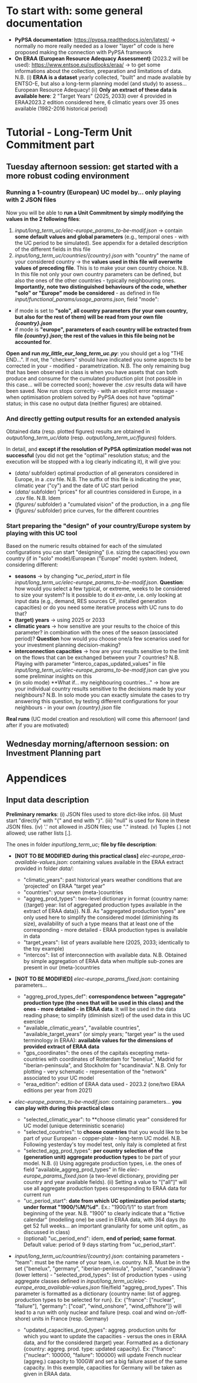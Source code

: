 # To start with: some general documentation

* **PyPSA documentation**: https://pypsa.readthedocs.io/en/latest/ -> normally no more really needed as a lower "layer" of code is here proposed making the connection with PyPSA framework 
* **On ERAA (European Resource Adequacy Assessment)** (2023.2 will be used): https://www.entsoe.eu/outlooks/eraa/ -> to get some informations about the collection, preparation and limitations of data. N.B. (i) **ERAA is a dataset** yearly collected, "built" and made available by ENTSO-E, but also a long-term planning model (and study) to assess... European Resource Adequacy! (ii) **Only an extract of these data is available here**: 2 "Target Years" (2025, 2033) over 4 provided in ERAA2023.2 edition considered here, 6 climatic years over 35 ones available (1982-2016 historical period)

# Tutorial - Long-Term Unit Commitment part

## Tuesday afternoon session: get started with a more robust coding environment

### Running a 1-country (European) UC model by... only playing with 2 JSON files

Now you will be able to **run a Unit Commitment by simply modifying the values in the 2 following files**:
1) *input/long_term_uc/elec-europe_params_to-be-modif.json* -> contain **some default values and global parameters** (e.g., temporal ones - with the UC period to be simulated). See appendix for a detailed description of the different fields in this file
2) *input/long_term_uc/countries/{country}.json* with "country" the name of your considered country -> the **values used in this file will overwrite values of preceding file**. This is to make your own country choice. N.B. In this file not only your own country parameters can be defined, but also the ones of the other countries - typically neighbouring ones. **Importantly, note two distinguished behaviours of the code, whether "solo" or "Europe" mode be considered** - as defined in file *input/functional_params/usage_params.json*, field "mode":
- if mode is set to **"solo", all country parameters (for your own country, but also for the rest of them) will be read from your own file *{country}.json***
- if mode is **"europe", parameters of each country will be extracted from file *{country}.json*; the rest of the values in this file being not be accounted for**. 

**Open and run *my_little_eur_long_term_uc.py***: you should get a log "THE END...". If not, the "checkers" should have indicated you some aspects to be corrected in your - modified - parametrization. N.B. The only remaining bug that has been observed in class is when you have assets that can both produce and consume for the cumulated production plot (not possible in this case... will be corrected soon); however the .csv results data will have been saved. Now run stops correctly - with an explicit error message - when optimisation problem solved by PyPSA does not have "optimal" status; in this case no output data (neither figures) are obtained. 

### And directly getting output results for an extended analysis

Obtained data (resp. plotted figures) results are obtained in *output/long_term_uc/data* (resp. *output/long_term_uc/figures*) folders.

In detail, and **except if the resolution of PyPSA optimization model was not successful** (you did not get the "optimal" resolution status; and the execution will be stopped with a log clearly indicating it), it will give you: 
* (*data/* subfolder) optimal production of all generators considered in Europe, in a .csv file. N.B. The suffix of this file is indicating the year, climatic year ("cy") and the date of UC start period
* (*data/* subfolder) "prices" for all countries considered in Europe, in a .csv file. N.B. Idem
* (*figures/* subfolder) a "cumulated vision" of the production, in a .png file
* (*figures/* subfolder) price curves, for the different countries

### Start preparing the "design" of your country/Europe system by playing with this UC tool

Based on the numeric results obtained for each of the simulated configurations you can start "designing" (i.e. sizing the capacities) you own country (if in "solo" mode)/European ("Europe" mode) system. Indeed, considering different:
* **seasons** -> by changing **uc_period_start* in file *input/long_term_uc/elec-europe_params_to-be-modif.json*. **Question**: how would you select a few typical, or extreme, weeks to be considered to size your system? Is it possible to do it *ex-ante*, i.e. only looking at input data (e.g., demand, RES sources CF, installed generation capacities) or do you need some iterative process with UC runs to do that?
* **(target) years** -> using 2025 or 2033
* **climatic years** -> how sensitive are your results to the choice of this parameter? in combination with the ones of the season (associated period)? **Question** how would you choose one/a few scenarios used for your investment planning decision-making?
* **interconnection capacities** -> how are your results sensitive to the limit on the flows that can be exchanged between your 7 countries? N.B. Playing with parameter "interco_capas_updated_values" in file *input/long_term_uc/elec-europe_params_to-be-modif.json* can give you some preliminar insights on this
* (in solo mode) **What if... my neighbouring countries..." -> how are your individual country results sensitive to the decisions made by your neighbours? N.B. In solo mode you can exactly simulate the cases to try answering this question, by testing different configurations for your neighbours - in your own *{country}.json* file

**Real runs** (UC model creation and resolution) will come this afternoon! (and after if you are motivated)

## Wednesday morning/afternoon session: on Investment Planning part

# Appendices

## Input data description

**Preliminary remarks**: (i) JSON files used to store dict-like infos. (ii) Must start "directly" with "{" and end with "}". (iii) "null" is used for None in these JSON files. (iv) '.' not allowed in JSON files; use "." instead. (v) Tuples (.) not allowed; use rather lists [.]. 

The ones in folder *input\long_term_uc*; **file by file description**:
- **[NOT TO BE MODIFIED during this practical class]** *elec-europe_eraa-available-values.json*: containing values available in the ERAA extract provided in folder *data/*: 
    - "climatic_years": past historical years weather conditions that are 'projected' on ERAA "target year"
    - "countries": your seven (meta-)countries
    - "aggreg_prod_types": two-level dictionary in format {country name: {(target) year: list of aggregated production types available in the extract of ERAA data}}. N.B. As "aggregated production types" are only used here to simplify the considered model (diminishing its size), availability of such a type means that at least one of the corresponding - more detailed - ERAA production types is available in data
    - "target_years": list of years available here (2025, 2033; identically to the toy example)
    - "intercos": list of interconnection with available data. N.B. Obtained by simple aggregation of ERAA data when multiple sub-zones are present in our (meta-)countries 
- **[NOT TO BE MODIFIED]** *elec-europe_params_fixed.json*: containing parameters... 
    - "aggreg_prod_types_def": **correspondence between "aggregate" production type (the ones that will be used in this class) and the ones - more detailed - in ERAA data**. It will be used in the data reading phase; to simplify (diminish size!) of the used data in this UC exercise
    - "available_climatic_years", "available countries", "available_target_years" (or simply years; "target year" is the used terminology in ERAA): **available values for the dimensions of provided extract of ERAA data**
    - "gps_coordinates": the ones of the capitals excepting meta-countries with coordinates of Rotterdam for "benelux", Madrid for "iberian-peninsula", and Stockholm for "scandinavia". N.B. Only for plotting - very schematic - representation of the "network" associated to your UC model
    - "eraa_edition": edition of ERAA data used - 2023.2 (one/two ERAA editions per year from 2021)

- *elec-europe_params_to-be-modif.json*: containing parameters... **you can play with during this practical class**
    - "selected_climatic_year": to **choose climatic year" considered for UC model (unique deterministic scenario)
    - "selected_countries": to **choose countries** that you would like to be part of your European - copper-plate - long-term UC model. N.B. Following yesterday's toy model test, only Italy is completed at first
    - "selected_agg_prod_types": **per country selection of the (generation unit) aggregate production types** to be part of your model. N.B. (i) Using aggregate production types, i.e. the ones of field "available_aggreg_prod_types" in file *elec-europe_params_fixed.json* (a two-level dictionary, providing per country and year available fields). (ii) Setting a value to "["all"]" will use all aggregate production types corresponding to ERAA data for current run
    - "uc_period_start": **date from which UC optimization period starts; under format "1900/%M/%d"**. Ex.: "1900/1/1" to start from beginning of the year. N.B. "1900" to clearly indicate that a "fictive calendar" (modelling one) be used in ERAA data, with 364 days (to get 52 full weeks... an important granularity for some unit optim., as discussed in class)
    - (optional) "uc_period_end": idem, **end of period; same format**. Default value: period of 9 days starting from "uc_period_start". 

- *input/long_term_uc/countries/{country}.json*: containing parameters
      - "team": must be the name of your team, i.e. country. N.B. Must be in the set {"benelux", "germany", "iberian-peninsula", "poland", "scandinavia"} (lower letters)
      - "selected_prod_types": list of production types - using aggregate classes defined in *input/long_term_uc/elec-europe_eraa_available-values.json* file/field "aggreg_prod_types". This parameter is formatted as a dictionary {country name: list of aggreg. production types to be selected for run}. Ex: {"france": ["nuclear", "failure"], "germany": ["coal", "wind_onshore", "wind_offshore"]} will lead to a run with only nuclear and failure (resp. coal and wind on-/off-shore) units in France (resp. Germany) 
    - "updated_capacities_prod_types": aggreg. production units for which you want to update the capacities - versus the ones in ERAA data, and for the considered (target) year. Formatted as a dictionary {country: aggreg. prod. type: updated capacity}. Ex: {"france": {"nuclear": 100000, "failure": 100000} will update French nuclear (aggreg.) capacity to 100GW and set a big failure asset of the same capacity. In this exemple, capacities for Germany will be taken as given in ERAA data. 
